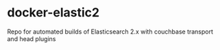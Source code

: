 # docker-elastic2
Repo for automated builds of Elasticsearch 2.x with couchbase transport and head plugins
